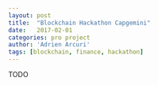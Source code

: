 ```yaml
---
layout: post
title:  "Blockchain Hackathon Capgemini"
date:   2017-02-01
categories: pro project
author: 'Adrien Arcuri'
tags: [blockchain, finance, hackathon]
---
```


TODO
